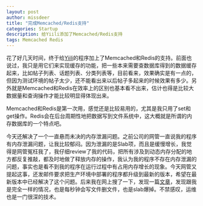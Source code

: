```yaml
---
layout: post
author: missdeer
title: "完成Memcached/Redis支持"
categories: Startup
description: 给Yiili添加了Memcached/Redis支持
tags: Memcached Redis
---
```

花了好几天时间，终于给[Yiili](http://yii.li)的程序加上了Memcached和Redis的支持。前面也说过，我只是用它们来实现缓存的功能，把一些本来需要查数据库得到的数据缓存起来，比如帖子列表、话题列表、分类列表等，目前看来，效果确实是有一点的，但因为测试环境的帖子太少，还不能看出来以后帖子多起来的时候效果有多少。另外就是Memcached和Redis在效率上的区别也基本看不出来，估计也得是比较大数据量和查询操作才能比较明显得体现出来。

Memcached和Redis是第一次用，感觉还是比较易用的，尤其是我只用了set和get操作。Redis会在后台周期性地把数据写到文件系统中，这大概就是所谓的内存数据库的一个特点吧。

今天还解决了一个一直悬而未决的内存泄漏问题。之前公司的网管一直说我的程序有内存泄漏问题，让我比较郁闷。因为泄漏的是Slab项，而且是缓慢增长，我觉得是网管冤枉我了，我仔细review了我的代码，把所有涉及到动态内存分配的地方都反复推敲，都及时地做了释放内存的操作，我认为我的程序不存在内存泄漏的问题，事实也是看不到我的程序在运行过程中有占用内存增长的现象。今天网管又提起这事，还发邮件要求把生产环境中部署的程序都升级到最新的版本，希望在最新版本中已经解决了这个问题。后来我在网上搜了一下，发现一篇[文章](http://os.51cto.com/art/201402/430458.htm)，发现跟我是完全一样的情况，也是每秒钟会写文件删文件，也是slab爆掉。不禁感叹，运维也是一门很深的技术。
